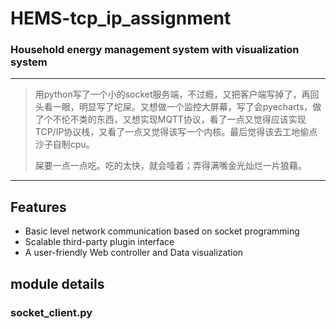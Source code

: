 # HEMS-tcp_ip_assignment

### Household energy management system with visualization system

----

> 用python写了一个小的socket服务端，不过瘾，又把客户端写掉了，再回头看一眼，明显写了坨屎。又想做一个监控大屏幕，写了会pyecharts，做了个不伦不类的东西，又想实现MQTT协议，看了一点又觉得应该实现TCP/IP协议栈，又看了一点又觉得该写一个内核。最后觉得该去工地偷点沙子自制cpu。
>
>屎要一点一点吃。吃的太快，就会噎着；弄得满嘴金光灿烂一片狼藉。

----

## Features

* Basic level network communication based on socket programming
* Scalable third-party plugin interface
* A user-friendly Web controller and Data visualization

## module details

### socket_client.py
